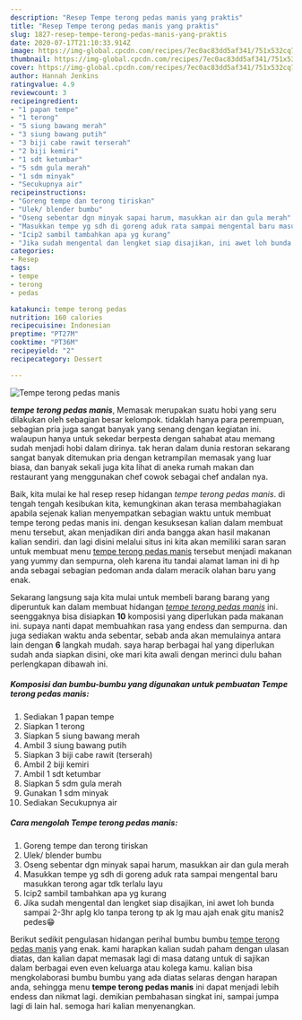 ```yaml
---
description: "Resep Tempe terong pedas manis yang praktis"
title: "Resep Tempe terong pedas manis yang praktis"
slug: 1827-resep-tempe-terong-pedas-manis-yang-praktis
date: 2020-07-17T21:10:33.914Z
image: https://img-global.cpcdn.com/recipes/7ec0ac83dd5af341/751x532cq70/tempe-terong-pedas-manis-foto-resep-utama.jpg
thumbnail: https://img-global.cpcdn.com/recipes/7ec0ac83dd5af341/751x532cq70/tempe-terong-pedas-manis-foto-resep-utama.jpg
cover: https://img-global.cpcdn.com/recipes/7ec0ac83dd5af341/751x532cq70/tempe-terong-pedas-manis-foto-resep-utama.jpg
author: Hannah Jenkins
ratingvalue: 4.9
reviewcount: 3
recipeingredient:
- "1 papan tempe"
- "1 terong"
- "5 siung bawang merah"
- "3 siung bawang putih"
- "3 biji cabe rawit terserah"
- "2 biji kemiri"
- "1 sdt ketumbar"
- "5 sdm gula merah"
- "1 sdm minyak"
- "Secukupnya air"
recipeinstructions:
- "Goreng tempe dan terong tiriskan"
- "Ulek/ blender bumbu"
- "Oseng sebentar dgn minyak sapai harum, masukkan air dan gula merah"
- "Masukkan tempe yg sdh di goreng aduk rata sampai mengental baru masukkan terong agar tdk terlalu layu"
- "Icip2 sambil tambahkan apa yg kurang"
- "Jika sudah mengental dan lengket siap disajikan, ini awet loh bunda sampai 2-3hr aplg klo tanpa terong tp ak lg mau ajah enak gitu manis2 pedes😁"
categories:
- Resep
tags:
- tempe
- terong
- pedas

katakunci: tempe terong pedas 
nutrition: 160 calories
recipecuisine: Indonesian
preptime: "PT27M"
cooktime: "PT36M"
recipeyield: "2"
recipecategory: Dessert

---
```



![Tempe terong pedas manis](https://img-global.cpcdn.com/recipes/7ec0ac83dd5af341/751x532cq70/tempe-terong-pedas-manis-foto-resep-utama.jpg)

<b><i>tempe terong pedas manis</i></b>, Memasak merupakan suatu hobi yang seru dilakukan oleh sebagian besar kelompok. tidaklah hanya para perempuan, sebagian pria juga sangat banyak yang senang dengan kegiatan ini. walaupun hanya untuk sekedar berpesta dengan sahabat atau memang sudah menjadi hobi dalam dirinya. tak heran dalam dunia restoran sekarang sangat banyak ditemukan pria dengan ketrampilan memasak yang luar biasa, dan banyak sekali juga kita lihat di aneka rumah makan dan restaurant yang menggunakan chef cowok sebagai chef andalan nya.



Baik, kita mulai ke hal resep resep hidangan <i>tempe terong pedas manis</i>. di tengah tengah kesibukan kita, kemungkinan akan terasa membahagiakan apabila sejenak kalian menyempatkan sebagian waktu untuk membuat tempe terong pedas manis ini. dengan kesuksesan kalian dalam membuat menu tersebut, akan menjadikan diri anda bangga akan hasil makanan kalian sendiri. dan lagi disini melalui situs ini kita akan memiliki saran saran untuk membuat menu <u>tempe terong pedas manis</u> tersebut menjadi makanan yang yummy dan sempurna, oleh karena itu tandai alamat laman ini di hp anda sebagai sebagian pedoman anda dalam meracik olahan baru yang enak.


Sekarang langsung saja kita mulai untuk membeli barang barang yang diperuntuk kan dalam membuat hidangan <u><i>tempe terong pedas manis</i></u> ini. seenggaknya bisa disiapkan <b>10</b> komposisi yang diperlukan pada makanan ini. supaya nanti dapat membuahkan rasa yang endess dan sempurna. dan juga sediakan waktu anda sebentar, sebab anda akan memulainya antara lain dengan <b>6</b> langkah mudah. saya harap berbagai hal yang diperlukan sudah anda siapkan disini, oke mari kita awali dengan merinci dulu bahan perlengkapan dibawah ini.

<!--inarticleads1-->

##### Komposisi dan bumbu-bumbu yang digunakan untuk pembuatan Tempe terong pedas manis:

1. Sediakan 1 papan tempe
1. Siapkan 1 terong
1. Siapkan 5 siung bawang merah
1. Ambil 3 siung bawang putih
1. Siapkan 3 biji cabe rawit (terserah)
1. Ambil 2 biji kemiri
1. Ambil 1 sdt ketumbar
1. Siapkan 5 sdm gula merah
1. Gunakan 1 sdm minyak
1. Sediakan Secukupnya air




<!--inarticleads2-->

##### Cara mengolah Tempe terong pedas manis:

1. Goreng tempe dan terong tiriskan
1. Ulek/ blender bumbu
1. Oseng sebentar dgn minyak sapai harum, masukkan air dan gula merah
1. Masukkan tempe yg sdh di goreng aduk rata sampai mengental baru masukkan terong agar tdk terlalu layu
1. Icip2 sambil tambahkan apa yg kurang
1. Jika sudah mengental dan lengket siap disajikan, ini awet loh bunda sampai 2-3hr aplg klo tanpa terong tp ak lg mau ajah enak gitu manis2 pedes😁




Berikut sedikit pengulasan hidangan perihal bumbu bumbu <u>tempe terong pedas manis</u> yang enak. kami harapkan kalian sudah paham dengan ulasan diatas, dan kalian dapat memasak lagi di masa datang untuk di sajikan dalam berbagai even even keluarga atau kolega kamu. kalian bisa mengkolaborasi bumbu bumbu yang ada diatas selaras dengan harapan anda, sehingga menu <b>tempe terong pedas manis</b> ini dapat menjadi lebih endess dan nikmat lagi. demikian pembahasan singkat ini, sampai jumpa lagi di lain hal. semoga hari kalian menyenangkan.
